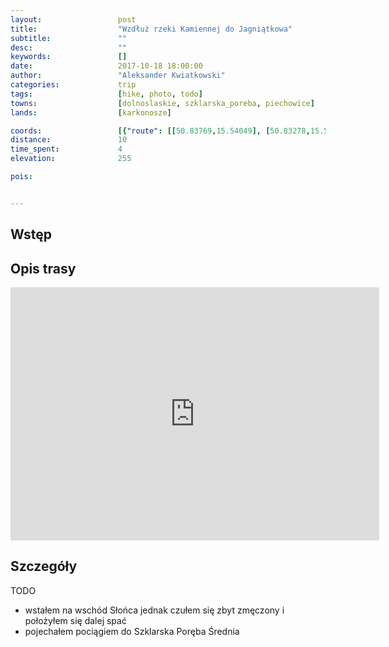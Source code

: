 ```yaml
---
layout:                 post
title:                  "Wzdłuż rzeki Kamiennej do Jagniątkowa"
subtitle:               ""
desc:                   ""
keywords:               []
date:                   2017-10-18 18:00:00
author:                 "Aleksander Kwiatkowski"
categories:             trip
tags:                   [hike, photo, todo]
towns:                  [dolnoslaskie, szklarska_poreba, piechowice]
lands:                  [karkonosze]

coords:                 [{"route": [[50.83769,15.54049], [50.83278,15.54598], [50.82861,15.54323], [50.82750,15.54680], [50.83132,15.55787], [50.83476,15.56577], [50.82945,15.58542], [50.83194,15.58654]], "type": "hike"}]
distance:               10
time_spent:             4
elevation:              255  

pois:


---
```



Wstęp
-----


Opis trasy
----------

<iframe height='405' width='590' frameborder='0' allowtransparency='true' scrolling='no' src='https://www.strava.com/activities/1238738088/embed/cd9ab69be83dde98f33cb1fe79bbac860db6699a'></iframe>

Szczegóły
---------

TODO

* wstałem na wschód Słońca jednak czułem się zbyt zmęczony i położyłem się dalej spać
* pojechałem pociągiem do Szklarska Poręba Średnia
